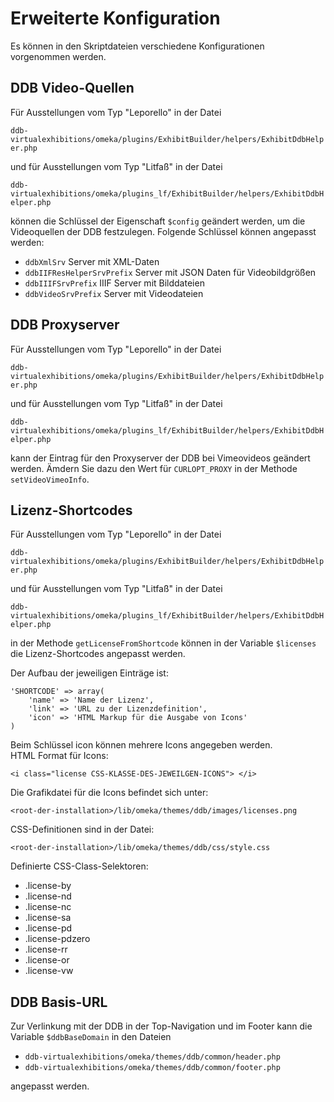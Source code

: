 Erweiterte Konfiguration
=============

Es können in den Skriptdateien verschiedene Konfigurationen vorgenommen werden.

## DDB Video-Quellen

Für Ausstellungen vom Typ "Leporello" in der Datei 

`ddb-virtualexhibitions/omeka/plugins/ExhibitBuilder/helpers/ExhibitDdbHelper.php`

und für Ausstellungen vom Typ "Litfaß" in der Datei 

`ddb-virtualexhibitions/omeka/plugins_lf/ExhibitBuilder/helpers/ExhibitDdbHelper.php`

können die Schlüssel der Eigenschaft `$config` geändert werden, um die Videoquellen der DDB festzulegen. Folgende Schlüssel können angepasst werden:

- `ddbXmlSrv` Server mit XML-Daten
- `ddbIIFResHelperSrvPrefix` Server mit JSON Daten für Videobildgrößen
- `ddbIIIFSrvPrefix` IIIF Server mit Bilddateien
- `ddbVideoSrvPrefix` Server mit Videodateien

## DDB Proxyserver

Für Ausstellungen vom Typ "Leporello" in der Datei 

`ddb-virtualexhibitions/omeka/plugins/ExhibitBuilder/helpers/ExhibitDdbHelper.php`

und für Ausstellungen vom Typ "Litfaß" in der Datei 

`ddb-virtualexhibitions/omeka/plugins_lf/ExhibitBuilder/helpers/ExhibitDdbHelper.php`

kann der Eintrag für den Proxyserver der DDB bei Vimeovideos geändert werden.
Ämdern Sie dazu den Wert für `CURLOPT_PROXY` in der Methode `setVideoVimeoInfo`.


## Lizenz-Shortcodes

Für Ausstellungen vom Typ "Leporello" in der Datei 

`ddb-virtualexhibitions/omeka/plugins/ExhibitBuilder/helpers/ExhibitDdbHelper.php`

und für Ausstellungen vom Typ "Litfaß" in der Datei 

`ddb-virtualexhibitions/omeka/plugins_lf/ExhibitBuilder/helpers/ExhibitDdbHelper.php`

in der Methode `getLicenseFromShortcode` können in der Variable `$licenses` die Lizenz-Shortcodes angepasst werden.

Der Aufbau der jeweiligen Einträge ist:
```
'SHORTCODE' => array(
    'name' => 'Name der Lizenz',
    'link' => 'URL zu der Lizenzdefinition',
    'icon' => 'HTML Markup für die Ausgabe von Icons'
)
```

Beim Schlüssel icon können mehrere Icons angegeben werden.  
HTML Format für Icons:

`
<i class="license CSS-KLASSE-DES-JEWEILGEN-ICONS"> </i>
`

Die Grafikdatei für die Icons befindet sich unter:

`<root-der-installation>/lib/omeka/themes/ddb/images/licenses.png`

CSS-Definitionen sind in der Datei:

`<root-der-installation>/lib/omeka/themes/ddb/css/style.css`

Definierte CSS-Class-Selektoren:

- .license-by
- .license-nd
- .license-nc
- .license-sa
- .license-pd
- .license-pdzero
- .license-rr
- .license-or
- .license-vw

## DDB Basis-URL

Zur Verlinkung mit der DDB in der Top-Navigation und im Footer kann die Variable `$ddbBaseDomain` in den Dateien 

- `ddb-virtualexhibitions/omeka/themes/ddb/common/header.php`
- `ddb-virtualexhibitions/omeka/themes/ddb/common/footer.php`

angepasst werden.
